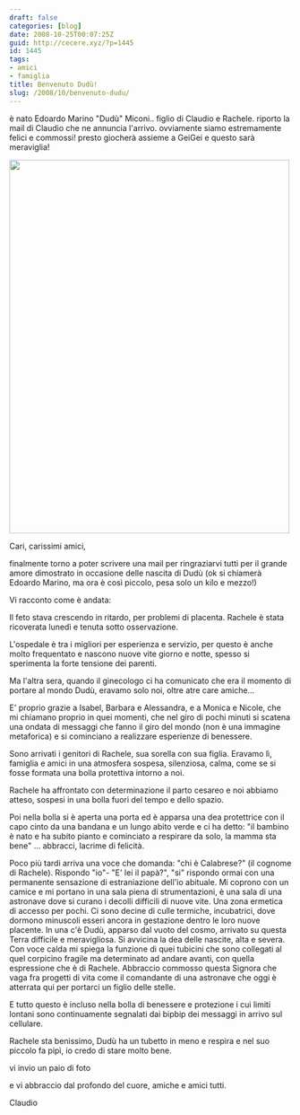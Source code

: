 ```yaml
---
draft: false
categories: [blog]
date: 2008-10-25T00:07:25Z
guid: http://cecere.xyz/?p=1445
id: 1445
tags:
- amici
- famiglia
title: Benvenuto Dudù!
slug: /2008/10/benvenuto-dudu/
---
```


è nato Edoardo Marino "Dudù" Miconi.. figlio di Claudio e Rachele. riporto la mail di Claudio che ne annuncia l'arrivo. ovviamente siamo estremamente felici e commossi! presto giocherà assieme a GeiGei e questo sarà meraviglia!

[<img class="aligncenter size-full wp-image-1446" title="231020081349" src="http://cecere.xyz/wp-content/uploads/sites/3/2008/10/231020081349.jpg" alt="" width="500" height="666" srcset="http://cecere.xyz/wp-content/uploads/sites/3/2008/10/231020081349.jpg 500w, http://cecere.xyz/wp-content/uploads/sites/3/2008/10/231020081349-225x300.jpg 225w" sizes="(max-width: 500px) 100vw, 500px" />](http://cecere.xyz/wp-content/uploads/sites/3/2008/10/231020081349.jpg)

Cari, carissimi amici,
  
finalmente torno a poter scrivere una mail per ringraziarvi tutti per il grande amore dimostrato in occasione delle nascita di Dudù (ok si chiamerà Edoardo Marino, ma ora è così piccolo, pesa solo un kilo e mezzo!)
  
Vi racconto come è andata:
  
Il feto stava crescendo in ritardo, per problemi di placenta. Rachele è stata ricoverata lunedì e tenuta sotto osservazione.
  
L'ospedale è tra i migliori per esperienza e servizio, per questo è anche molto frequentato e nascono nuove vite giorno e notte, spesso si sperimenta la forte tensione dei parenti.
  
Ma l'altra sera, quando il ginecologo ci ha comunicato che era il momento di portare al mondo Dudù, eravamo solo noi, oltre atre care amiche…
  
E' proprio grazie a Isabel, Barbara e Alessandra, e a Monica e Nicole, che mi chiamano proprio in quei momenti, che nel giro di pochi minuti si scatena una ondata di messaggi che fanno il giro del mondo (non è una immagine metaforica) e si cominciano a realizzare esperienze di benessere.
  
Sono arrivati i genitori di Rachele, sua sorella con sua figlia. Eravamo lì, famiglia e amici in una atmosfera sospesa, silenziosa, calma, come se si fosse formata una bolla protettiva intorno a noi.
  
Rachele ha affrontato con determinazione il parto cesareo e noi abbiamo atteso, sospesi in una bolla fuori del tempo e dello spazio.
  
Poi nella bolla si è aperta una porta ed è apparsa una dea protettrice con il capo cinto da una bandana e un lungo abito verde e ci ha detto: "il bambino è nato e ha subito pianto e cominciato a respirare da solo, la mamma sta bene" … abbracci, lacrime di felicità.
  
Poco più tardi arriva una voce che domanda: "chi è Calabrese?" (il cognome di Rachele). Rispondo "io"- "E' lei il papà?", "si" rispondo ormai con una permanente sensazione di estraniazione dell'io abituale. Mi coprono con un camice e mi portano in una sala piena di strumentazioni, è una sala di una astronave dove si curano i decolli difficili di nuove vite. Una zona ermetica di accesso per pochi. Ci sono decine di culle termiche, incubatrici, dove dormono minuscoli esseri ancora in gestazione dentro le loro nuove placente. In una c'è Dudù, apparso dal vuoto del cosmo, arrivato su questa Terra difficile e meravigliosa. Si avvicina la dea delle nascite, alta e severa. Con voce calda mi spiega la funzione di quei tubicini che sono collegati al quel corpicino fragile ma determinato ad andare avanti, con quella espressione che è di Rachele. Abbraccio commosso questa Signora che vaga fra progetti di vita come il comandante di una astronave che oggi è atterrata qui per portarci un figlio delle stelle.
  
E tutto questo è incluso nella bolla di benessere e protezione i cui limiti lontani sono continuamente segnalati dai bipbip dei messaggi in arrivo sul cellulare.

Rachele sta benissimo, Dudù ha un tubetto in meno e respira e nel suo piccolo fa pipì, io credo di stare molto bene.

vi invio un paio di foto
  
e vi abbraccio dal profondo del cuore, amiche e amici tutti.

Claudio